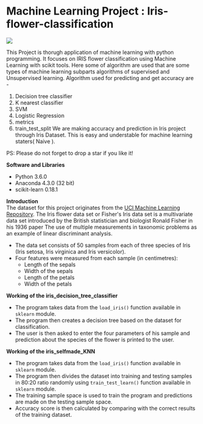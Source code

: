 # Machine Learning Project : Iris-flower-classification

<img src="https://miro.medium.com/max/875/1*7bnLKsChXq94QjtAiRn40w.png">

This Project is thorugh application of machine learning with python programming.
It focuses on IRIS flower classification using Machine Learning with scikit tools. 
Here some of algorithm are used that are some types of machine learning subparts algorithms of supervised and Unsupervised learning.
Algorithm used for predicting and get accuracy are -
1. Decision tree classifier 
2. K nearest classifier
3. SVM
4. Logistic Regression 
5. metrics
6. train_test_split
We are making accuracy and prediction in Iris project through Iris Dataset.
This is easy and understable for machine learning staters( Naive ).

PS: Please do not forget to drop a star if you like it!

**Software and Libraries**
- Python 3.6.0
- Anaconda 4.3.0 (32 bit)
- scikit-learn 0.18.1

**Introduction**  
The dataset for this project originates from the [UCI Machine Learning Repository](https://archive.ics.uci.edu/ml/datasets/Iris). The Iris flower data set or Fisher's Iris data set is a multivariate data set introduced by the British statistician and biologist Ronald Fisher in his 1936 paper The use of multiple measurements in taxonomic problems as an example of linear discriminant analysis.
- The data set consists of 50 samples from each of three species of Iris (Iris setosa, Iris virginica and Iris versicolor).
- Four features were measured from each sample (in centimetres): 
  - Length of the sepals
  - Width of the sepals
  - Length of the petals
  - Width of the petals

**Working of the iris_decision_tree_classifier**
- The program takes data from the `load_iris()` function available in `sklearn` module.
- The program then creates a decision tree based on the dataset for classification.
- The user is then asked to enter the four parameters of his sample and prediction about the species of the flower is printed to the user.

**Working of the iris_selfmade_KNN**
- The program takes data from the `load_iris()` function available in `sklearn` module.
- The program then divides the dataset into training and testing samples in 80:20 ratio randomly using `train_test_learn()` function available in `sklearn` module.
- The training sample space is used to train the program and predictions are made on the testing sample space.
- Accuracy score is then calculated by comparing with the correct results of the training dataset.
